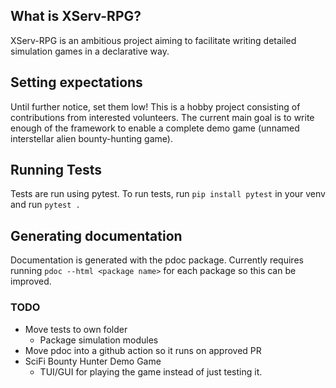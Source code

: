## What is XServ-RPG?
XServ-RPG is an ambitious project aiming to facilitate writing detailed simulation games in a declarative way. 

## Setting expectations
Until further notice, set them low! This is a hobby project consisting of contributions from interested volunteers. 
The current main goal is to write enough of the framework to enable a complete demo game (unnamed interstellar alien bounty-hunting game). 

## Running Tests
Tests are run using pytest. To run tests, run `pip install pytest` in your venv and run `pytest .`

## Generating documentation
Documentation is generated with the pdoc package. Currently requires running `pdoc --html <package name>` for each package so this can be improved.

### TODO
 - Move tests to own folder
    - Package simulation modules
 - Move pdoc into a github action so it runs on approved PR
 - SciFi Bounty Hunter Demo Game
    - TUI/GUI for playing the game instead of just testing it.

